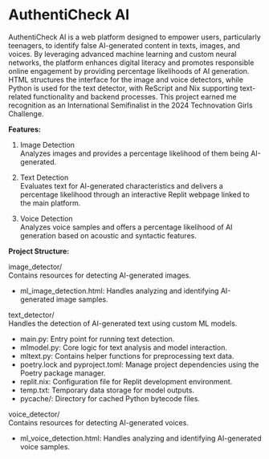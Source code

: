 # AuthentiCheck AI

AuthentiCheck AI is a web platform designed to empower users, particularly teenagers, to identify false AI-generated content in texts, images, and voices. By leveraging advanced machine learning and custom neural networks, the platform enhances digital literacy and promotes responsible online engagement by providing percentage likelihoods of AI generation. HTML structures the interface for the image and voice detectors, while Python is used for the text detector, with ReScript and Nix supporting text-related functionality and backend processes. This project earned me recognition as an International Semifinalist in the 2024 Technovation Girls Challenge.

**Features:**

1. Image Detection  
   Analyzes images and provides a percentage likelihood of them being AI-generated.

2. Text Detection  
   Evaluates text for AI-generated characteristics and delivers a percentage likelihood through an interactive Replit webpage linked to the main platform.

3. Voice Detection  
   Analyzes voice samples and offers a percentage likelihood of AI generation based on acoustic and syntactic features.

**Project Structure:**

image_detector/  
Contains resources for detecting AI-generated images. 
- ml_image_detection.html: Handles analyzing and identifying AI-generated image samples.

text_detector/  
Handles the detection of AI-generated text using custom ML models.  
- main.py: Entry point for running text detection.  
- mlmodel.py: Core logic for text analysis and model interaction.  
- mltext.py: Contains helper functions for preprocessing text data.  
- poetry.lock and pyproject.toml: Manage project dependencies using the Poetry package manager.  
- replit.nix: Configuration file for Replit development environment.  
- temp.txt: Temporary data storage for model outputs.  
- pycache/: Directory for cached Python bytecode files.

voice_detector/  
Contains resources for detecting AI-generated voices.
- ml_voice_detection.html: Handles analyzing and identifying AI-generated voice samples.
